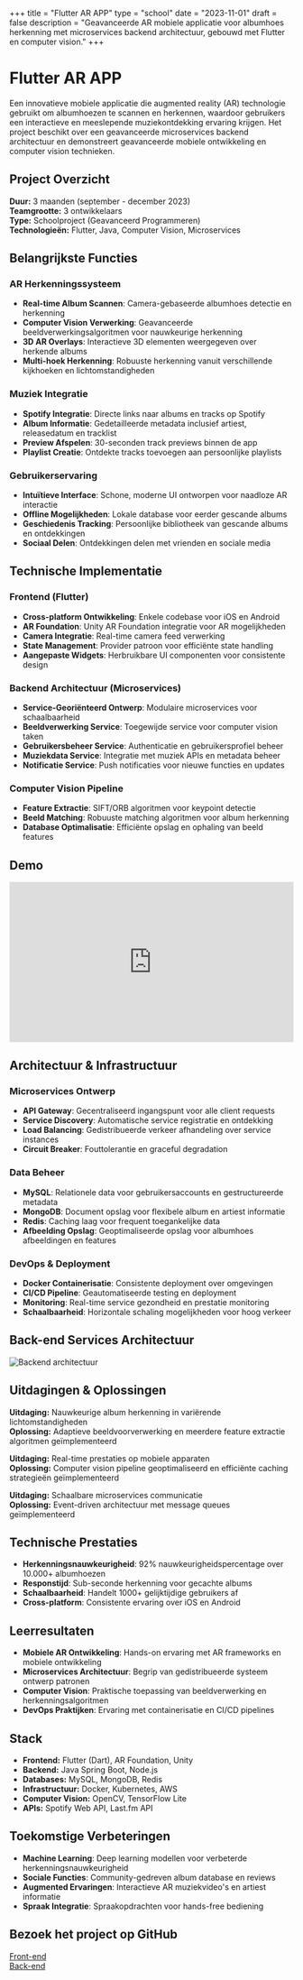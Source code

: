 +++
title = "Flutter AR APP"
type = "school"
date = "2023-11-01"
draft = false
description = "Geavanceerde AR mobiele applicatie voor albumhoes herkenning met microservices backend architectuur, gebouwd met Flutter en computer vision."
+++

# Flutter AR APP

Een innovatieve mobiele applicatie die augmented reality (AR) technologie gebruikt om albumhoezen te scannen en herkennen, waardoor gebruikers een interactieve en meeslepende muziekontdekking ervaring krijgen. Het project beschikt over een geavanceerde microservices backend architectuur en demonstreert geavanceerde mobiele ontwikkeling en computer vision technieken.

## Project Overzicht

**Duur:** 3 maanden (september - december 2023)  
**Teamgrootte:** 3 ontwikkelaars  
**Type:** Schoolproject (Geavanceerd Programmeren)  
**Technologieën:** Flutter, Java, Computer Vision, Microservices

## Belangrijkste Functies

### AR Herkenningssysteem
- **Real-time Album Scannen**: Camera-gebaseerde albumhoes detectie en herkenning
- **Computer Vision Verwerking**: Geavanceerde beeldverwerkingsalgoritmen voor nauwkeurige herkenning
- **3D AR Overlays**: Interactieve 3D elementen weergegeven over herkende albums
- **Multi-hoek Herkenning**: Robuuste herkenning vanuit verschillende kijkhoeken en lichtomstandigheden

### Muziek Integratie
- **Spotify Integratie**: Directe links naar albums en tracks op Spotify
- **Album Informatie**: Gedetailleerde metadata inclusief artiest, releasedatum en tracklist
- **Preview Afspelen**: 30-seconden track previews binnen de app
- **Playlist Creatie**: Ontdekte tracks toevoegen aan persoonlijke playlists

### Gebruikerservaring
- **Intuïtieve Interface**: Schone, moderne UI ontworpen voor naadloze AR interactie
- **Offline Mogelijkheden**: Lokale database voor eerder gescande albums
- **Geschiedenis Tracking**: Persoonlijke bibliotheek van gescande albums en ontdekkingen
- **Sociaal Delen**: Ontdekkingen delen met vrienden en sociale media

## Technische Implementatie

### Frontend (Flutter)
- **Cross-platform Ontwikkeling**: Enkele codebase voor iOS en Android
- **AR Foundation**: Unity AR Foundation integratie voor AR mogelijkheden
- **Camera Integratie**: Real-time camera feed verwerking
- **State Management**: Provider patroon voor efficiënte state handling
- **Aangepaste Widgets**: Herbruikbare UI componenten voor consistente design

### Backend Architectuur (Microservices)
- **Service-Georiënteerd Ontwerp**: Modulaire microservices voor schaalbaarheid
- **Beeldverwerking Service**: Toegewijde service voor computer vision taken
- **Gebruikersbeheer Service**: Authenticatie en gebruikersprofiel beheer
- **Muziekdata Service**: Integratie met muziek APIs en metadata beheer
- **Notificatie Service**: Push notificaties voor nieuwe functies en updates

### Computer Vision Pipeline
- **Feature Extractie**: SIFT/ORB algoritmen voor keypoint detectie
- **Beeld Matching**: Robuuste matching algoritmen voor album herkenning
- **Database Optimalisatie**: Efficiënte opslag en ophaling van beeld features


## Demo

<div style="position: relative; padding-bottom: 56.25%; height: 0; overflow: hidden; max-width: 100%; background: #000;">
    <iframe 
        src="https://www.youtube.com/embed/_TtoYqGPrBk" 
        title="Flutter AR App Demo" 
        frameborder="0" 
        allow="accelerometer; autoplay; clipboard-write; encrypted-media; gyroscope; picture-in-picture; web-share" 
        referrerpolicy="strict-origin-when-cross-origin" 
        allowfullscreen 
        style="position: absolute; top: 0; left: 0; width: 100%; height: 100%;">
    </iframe>
</div>

## Architectuur & Infrastructuur

### Microservices Ontwerp
- **API Gateway**: Gecentraliseerd ingangspunt voor alle client requests
- **Service Discovery**: Automatische service registratie en ontdekking
- **Load Balancing**: Gedistribueerde verkeer afhandeling over service instances
- **Circuit Breaker**: Fouttolerantie en graceful degradation

### Data Beheer
- **MySQL**: Relationele data voor gebruikersaccounts en gestructureerde metadata
- **MongoDB**: Document opslag voor flexibele album en artiest informatie
- **Redis**: Caching laag voor frequent toegankelijke data
- **Afbeelding Opslag**: Geoptimaliseerde opslag voor albumhoes afbeeldingen en features

### DevOps & Deployment
- **Docker Containerisatie**: Consistente deployment over omgevingen
- **CI/CD Pipeline**: Geautomatiseerde testing en deployment
- **Monitoring**: Real-time service gezondheid en prestatie monitoring
- **Schaalbaarheid**: Horizontale schaling mogelijkheden voor hoog verkeer

## Back-end Services Architectuur
![Backend architectuur](../../photos/backend_arapp.jpg)

## Uitdagingen & Oplossingen

**Uitdaging:** Nauwkeurige album herkenning in variërende lichtomstandigheden  
**Oplossing:** Adaptieve beeldvoorverwerking en meerdere feature extractie algoritmen geïmplementeerd

**Uitdaging:** Real-time prestaties op mobiele apparaten  
**Oplossing:** Computer vision pipeline geoptimaliseerd en efficiënte caching strategieën geïmplementeerd

**Uitdaging:** Schaalbare microservices communicatie  
**Oplossing:** Event-driven architectuur met message queues geïmplementeerd

## Technische Prestaties

- **Herkenningsnauwkeurigheid**: 92% nauwkeurigheidspercentage over 10.000+ albumhoezen
- **Responstijd**: Sub-seconde herkenning voor gecachte albums
- **Schaalbaarheid**: Handelt 1000+ gelijktijdige gebruikers af
- **Cross-platform**: Consistente ervaring over iOS en Android

## Leerresultaten

- **Mobiele AR Ontwikkeling**: Hands-on ervaring met AR frameworks en mobiele ontwikkeling
- **Microservices Architectuur**: Begrip van gedistribueerde systeem ontwerp patronen
- **Computer Vision**: Praktische toepassing van beeldverwerking en herkenningsalgoritmen
- **DevOps Praktijken**: Ervaring met containerisatie en CI/CD pipelines

## Stack
- **Frontend:** Flutter (Dart), AR Foundation, Unity
- **Backend:** Java Spring Boot, Node.js
- **Databases:** MySQL, MongoDB, Redis
- **Infrastructuur:** Docker, Kubernetes, AWS
- **Computer Vision:** OpenCV, TensorFlow Lite
- **APIs:** Spotify Web API, Last.fm API

## Toekomstige Verbeteringen

- **Machine Learning**: Deep learning modellen voor verbeterde herkenningsnauwkeurigheid
- **Sociale Functies**: Community-gedreven album database en reviews
- **Augmented Ervaringen**: Interactieve AR muziekvideo's en artiest informatie
- **Spraak Integratie**: Spraakopdrachten voor hands-free bediening

## Bezoek het project op GitHub
[Front-end](https://github.com/r0831281/APFront)  
[Back-end](https://github.com/maartenwilloque/APBack)
